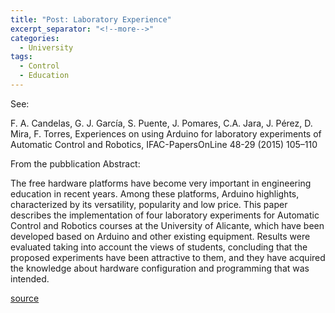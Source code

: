 ```yaml
---
title: "Post: Laboratory Experience"
excerpt_separator: "<!--more-->"
categories:
  - University
tags:
  - Control
  - Education
---
```


See:

F. A. Candelas, G. J. García, S. Puente, J. Pomares, C.A. Jara, J. Pérez, D. Mira, F. Torres, Experiences on using Arduino for laboratory experiments of  Automatic Control and Robotics, IFAC-PapersOnLine 48-29 (2015) 105–110

From the pubblication Abstract:

The free hardware platforms have become very important in engineering education in recent years. Among these platforms, Arduino highlights, characterized by its versatility, popularity and low price. This paper describes the implementation of four laboratory experiments for Automatic Control and Robotics courses at the University of Alicante, which have been developed based on Arduino and other existing equipment. Results were evaluated taking into account the views of students, concluding that the proposed experiments have been attractive to them, and they have acquired the knowledge about hardware configuration and programming that was intended.


[source](https://www.sciencedirect.com/science/article/pii/S2405896315024799)





